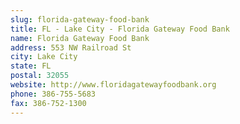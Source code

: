 ```yaml
---
slug: florida-gateway-food-bank
title: FL - Lake City - Florida Gateway Food Bank
name: Florida Gateway Food Bank
address: 553 NW Railroad St
city: Lake City
state: FL
postal: 32055
website: http://www.floridagatewayfoodbank.org
phone: 386-755-5683
fax: 386-752-1300
---
```

